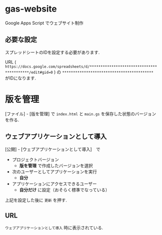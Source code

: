 # gas-website
Google Apps Script でウェブサイト制作

## 必要な設定

スプレッドシートのIDを設定する必要があります.

URL ( `https://docs.google.com/spreadsheets/d/******************************************/edit#gid=0` ) の `******************************************` がIDになります.

# 版を管理

[ファイル] - [版を管理] で `index.html` と `main.gs` を保存した状態のバージョンを作る.

## ウェブアプリケーションとして導入

[公開] - [ウェブアプリケーションとして導入]　で

- プロジェクトバージョン
  - **版を管理** で作成したバージョンを選択
- 次のユーザーとしてアプリケーションを実行
  - **自分**
- アプリケーションにアクセスできるユーザー
  - **自分だけ** に設定（おそらく標準でなっている）

上記を設定した後に `更新` を押す.

## URL

`ウェブアプリケーションとして導入` 時に表示されている.
